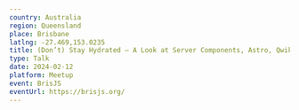 ```yaml
---
country: Australia
region: Queensland
place: Brisbane
latlng: -27.469,153.0235
title: (Don’t) Stay Hydrated – A Look at Server Components, Astro, Qwik and Why We Need Them
type: Talk
date: 2024-02-12
platform: Meetup
event: BrisJS
eventUrl: https://brisjs.org/
---
```

